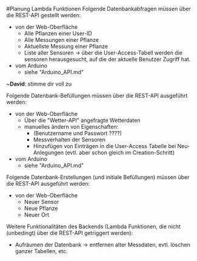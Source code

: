 #Planung Lambda Funktionen
Folgende Datenbankabfragen müssen über die REST-API gestellt werden:
- von der Web-Oberfläche
    - Alle Pflanzen einer User-ID
    - Alle Messungen einer Pflanze
    - Aktuellste Messung einer Pflanze
    - Liste aller Sensoren -> über die User-Access-Tabell werden die sensoren herausgesucht, auf die der aktuelle Benutzer Zugriff hat.
 - vom Arduino
    - siehe "Arduino_API.md"
    
~**David**: stimme dir voll zu

Folgende Datenbank-Befüllungen müssen über die REST-API ausgeführt werden:
- von der Web-Oberfläche
    - Über die "Wetter-API" angefragte Wetterdaten
    - manuelles ändern von Eigenschaften:
        - (Benutzername und Passwort ????)
        - Messverhalten der Sensoren
        - Hinzufügen von Einträgen in die User-Access Tabelle bei Neu-Anlegungen (evtl. aber schon gleich im Creation-Schritt)
- vom Arduino
    - siehe "Arduino_API.md"

Folgende Datenbank-Erstellungen (und initiale Befüllungen) müssen über die REST-API ausgeführt werden:
- von der Web-Oberfläche
    - Neuer Sensor
    - Neue Pflanze
    - Neuer Ort

Weitere Funktionalitäten des Backends (Lambda Funktionen, die nicht (unbedingt) über die REST-API getriggert werden):
- Aufräumen der Datenbank -> entfernen alter Messdaten, evtl. löschen ganzer Tabellen, etc.
    
    
